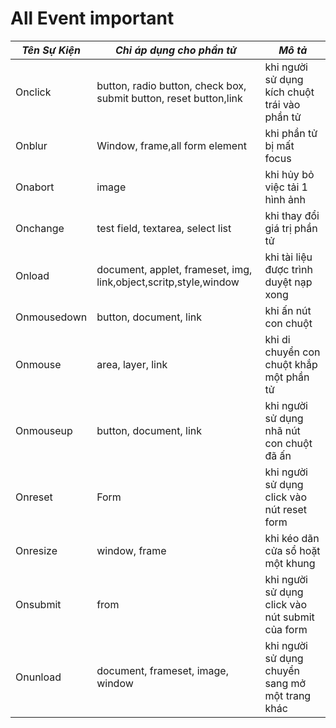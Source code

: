 
# All Event important


|***Tên Sự Kiện***|                   ***Chỉ áp dụng cho phần tử***                 |                    ***Mô tả***                |
|-----------------|-----------------------------------------------------------------|-----------------------------------------------|
|Onclick          |button, radio button, check box, submit button, reset button,link|khi người sử dụng kích chuột trái vào phần tử  |
|Onblur           |Window, frame,all form element                                   |khi phần tử bị mất focus                       |
|Onabort          |                        image                                    |khi hủy bỏ việc tải 1 hình ảnh                 |
|Onchange         |            test field, textarea, select list                    |khi thay đổi giá trị phần tử                   |
|Onload           | document, applet, frameset, img, link,object,scritp,style,window|khi tài liệu được trình duyệt nạp xong         |
|Onmousedown      |           button, document, link                                |khi ấn nút con chuột                           |
|Onmouse          |          area, layer, link                                      |khi di chuyển con chuột khắp một phần tử       |
|Onmouseup        |             button, document, link                              |khi người sử dụng nhã nút con chuột đã ấn      |
|Onreset          |                    Form                                         |khi người sử dụng click vào nút reset form     |
|Onresize         |             window, frame                                       |khi kéo dãn cửa sổ hoặt một khung              |
|Onsubmit         |              from                                               |khi người sử dụng click vào nút submit của form|
|Onunload         |            document, frameset, image, window                    |khi người sử dụng chuyển sang mở một trang khác|








